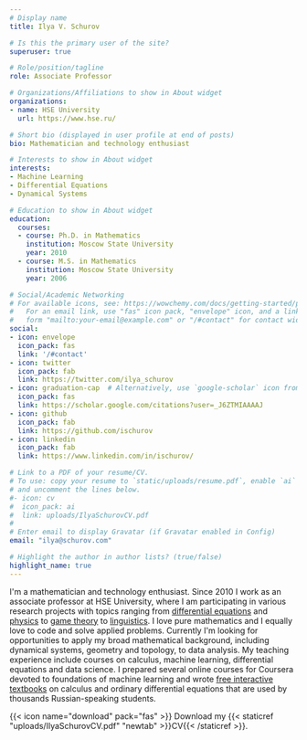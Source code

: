 ```yaml
---
# Display name
title: Ilya V. Schurov

# Is this the primary user of the site?
superuser: true

# Role/position/tagline
role: Associate Professor

# Organizations/Affiliations to show in About widget
organizations:
- name: HSE University
  url: https://www.hse.ru/

# Short bio (displayed in user profile at end of posts)
bio: Mathematician and technology enthusiast

# Interests to show in About widget
interests:
- Machine Learning
- Differential Equations
- Dynamical Systems

# Education to show in About widget
education:
  courses:
  - course: Ph.D. in Mathematics
    institution: Moscow State University
    year: 2010
  - course: M.S. in Mathematics
    institution: Moscow State University
    year: 2006

# Social/Academic Networking
# For available icons, see: https://wowchemy.com/docs/getting-started/page-builder/#icons
#   For an email link, use "fas" icon pack, "envelope" icon, and a link in the
#   form "mailto:your-email@example.com" or "/#contact" for contact widget.
social:
- icon: envelope
  icon_pack: fas
  link: '/#contact'
- icon: twitter
  icon_pack: fab
  link: https://twitter.com/ilya_schurov
- icon: graduation-cap  # Alternatively, use `google-scholar` icon from `ai` icon pack
  icon_pack: fas
  link: https://scholar.google.com/citations?user=_J6ZTMIAAAAJ
- icon: github
  icon_pack: fab
  link: https://github.com/ischurov
- icon: linkedin
  icon_pack: fab
  link: https://www.linkedin.com/in/ischurov/

# Link to a PDF of your resume/CV.
# To use: copy your resume to `static/uploads/resume.pdf`, enable `ai` icons in `params.toml`, 
# and uncomment the lines below.
#- icon: cv
#  icon_pack: ai
#  link: uploads/IlyaSchurovCV.pdf
#
# Enter email to display Gravatar (if Gravatar enabled in Config)
email: "ilya@schurov.com"

# Highlight the author in author lists? (true/false)
highlight_name: true
---
```


I'm a mathematician and technology enthusiast. Since 2010 I work as an associate
professor at HSE University, where I am participating in various research
projects with topics ranging from [differential equations](/tag/differential-equations) 
and [physics](/tag/physics) to [game theory](/tag/game-theory) to 
[linguistics](/tag/linguistics). I love pure mathematics and I equally love to code and solve
applied problems. Currently I'm looking for opportunities to apply my
broad mathematical background, including dynamical systems, geometry and
topology, to data analysis. My teaching experience include courses on calculus,
machine learning, differential equations and data science. I prepared several
online courses for Coursera devoted to foundations of machine learning and wrote
[free interactive textbooks](#textbooks) on calculus and ordinary differential equations that
are used by thousands Russian-speaking students.

{{< icon name="download" pack="fas" >}} Download my {{< staticref "uploads/IlyaSchurovCV.pdf" "newtab" >}}CV{{< /staticref >}}.
